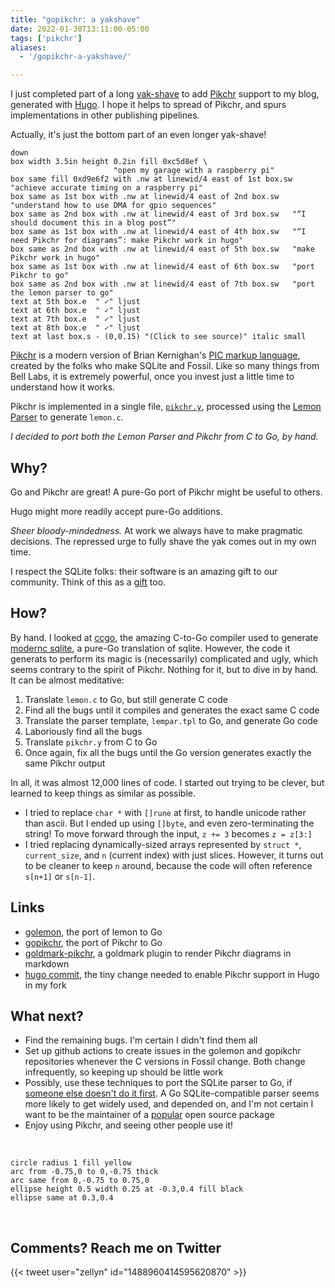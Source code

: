 ```yaml
---
title: "gopikchr: a yakshave"
date: 2022-01-30T13:11:00-05:00
tags: ['pikchr']
aliases:
  - '/gopikchr-a-yakshave/'

---
```


I just completed part of a long
[yak-shave](https://en.wiktionary.org/wiki/yak_shaving) to add
[Pikchr](https://pikchr.org) support to my blog, generated with
[Hugo](https://gohugo.io). I hope it helps to spread of Pikchr, and
spurs implementations in other publishing pipelines.

Actually, it's just the bottom part of an even longer yak-shave!

```pikchr {widthlimit=FALSE}
down
box width 3.5in height 0.2in fill 0xc5d8ef \
                       "open my garage with a raspberry pi"
box same fill 0xd9e6f2 with .nw at linewid/4 east of 1st box.sw "achieve accurate timing on a raspberry pi"
box same as 1st box with .nw at linewid/4 east of 2nd box.sw    "understand how to use DMA for gpio sequences"
box same as 2nd box with .nw at linewid/4 east of 3rd box.sw   "“I should document this in a blog post”"
box same as 1st box with .nw at linewid/4 east of 4th box.sw   "“I need Pikchr for diagrams”: make Pikchr work in hugo"
box same as 2nd box with .nw at linewid/4 east of 5th box.sw   "make Pikchr work in hugo"
box same as 1st box with .nw at linewid/4 east of 6th box.sw   "port Pikchr to go"
box same as 2nd box with .nw at linewid/4 east of 7th box.sw   "port the lemon parser to go"
text at 5th box.e  " ✓" ljust
text at 6th box.e  " ✓" ljust
text at 7th box.e  " ✓" ljust
text at 8th box.e  " ✓" ljust
text at last box.s - (0,0.15) "(Click to see source)" italic small
```

[Pikchr](https://pikchr.org) is a modern version of Brian Kernighan's
[PIC markup language](https://en.wikipedia.org/wiki/PIC_(markup_language)),
created by the folks who make SQLite and Fossil. Like so many things from
Bell Labs, it is extremely powerful, once you invest just a little time
to understand how it works.

Pikchr is implemented in a single file,
[`pikchr.y`](https://pikchr.org/home/doc/trunk/doc/build.md),
processed using the [Lemon
Parser](https://sqlite.org/src/doc/trunk/doc/lemon.html) to generate
`lemon.c`.

_I decided to port both the Lemon Parser and Pikchr from C to Go, by
hand._

## Why?

Go and Pikchr are great! A pure-Go port of Pikchr might be useful to
others.

Hugo might more readily accept pure-Go additions.

_Sheer bloody-mindedness._ At work we always have to make pragmatic
decisions. The repressed urge to fully shave the yak comes out in my
own time.

I respect the SQLite folks: their software is an amazing gift to our
community. Think of this as a [gift](https://apenwarr.ca/log/20211229)
too.

## How?

By hand. I looked at [ccgo](https://pkg.go.dev/modernc.org/ccgo/v3),
the amazing C-to-Go compiler used to generate [modernc
sqlite](https://pkg.go.dev/modernc.org/sqlite), a pure-Go translation
of sqlite. However, the code it generats to perform its magic is
(necessarily) complicated and ugly, which seems contrary to the spirit
of Pikchr. Nothing for it, but to dive in by hand. It can be almost
meditative:

1. Translate `lemon.c` to Go, but still generate C code
2. Find all the bugs until it compiles and generates the exact same C
   code
3. Translate the parser template, `lempar.tpl` to Go, and generate Go
   code
4. Laboriously find all the bugs
5. Translate `pikchr.y` from C to Go
6. Once again, fix all the bugs until the Go version generates exactly
   the same Pikchr output

In all, it was almost 12,000 lines of code. I started out trying to be
clever, but learned to keep things as similar as possible.

- I tried to replace `char *` with `[]rune` at first, to handle
  unicode rather than ascii. But I ended up using `[]byte`, and even
  zero-terminating the string! To move forward through the input, `z
  += 3` becomes `z = z[3:]`
- I tried replacing dynamically-sized arrays represented by `struct *`,
  `current_size`, and `n` (current index) with just slices. However, it turns
  out to be cleaner to keep `n` around, because the code will often
  reference `s[n+1]` or `s[n-1]`.

## Links

- [golemon](https://github.com/gopikchr/golemon), the port of lemon to Go
- [gopikchr](https://github.com/gopikchr/gopikchr), the port of Pikchr to Go
- [goldmark-pikchr](https://github.com/gopikchr/goldmark-pikchr), a
  goldmark plugin to render Pikchr diagrams in markdown
- [hugo commit](https://github.com/zellyn/hugo/commit/87bbe9f2140a21e6d2759e7005c9e5a787651832),
  the tiny change needed to enable Pikchr support in Hugo in my fork

## What next?

- Find the remaining bugs. I'm certain I didn't find them all
- Set up github actions to create issues in the golemon and gopikchr
  repositories whenever the C versions in Fossil change. Both change
  infrequently, so keeping up should be little work
- Possibly, use these techniques to port the SQLite parser to Go, if
  [someone else doesn't do it
  first](https://github.com/kyleconroy/sqlc/issues/161#issuecomment-1022541349). A
  Go SQLite-compatible parser seems more likely to get widely used,
  and depended on, and I'm not certain I want to be the maintainer of
  a [popular](https://xkcd.com/2347/) open source package
- Enjoy using Pikchr, and seeing other people use it!

&nbsp; <!-- vertical spacer -->

```pikchr
circle radius 1 fill yellow
arc from -0.75,0 to 0,-0.75 thick
arc same from 0,-0.75 to 0.75,0
ellipse height 0.5 width 0.25 at -0.3,0.4 fill black
ellipse same at 0.3,0.4
```

&nbsp; <!-- vertical spacer -->

## Comments? Reach me on Twitter

{{< tweet user="zellyn" id="1488960414595620870" >}}
